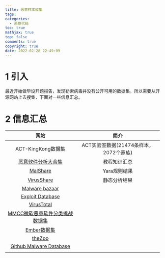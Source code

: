 ```yaml
---
title: 恶意样本收集
tags:
categories:
  - 恶意代码
toc: true
mathjax: true
top: false
comments: true
copyright: true
date: 2022-02-28 22:49:09
---
```


# 1 引入

最近开始做毕设开题报告，发现勒索病毒并没有公开可用的数据集，所以需要从开源网站上去搜集，下面对一些信息汇总。

# 2 信息汇总

|                             网站                             |                  简介                  |
| :----------------------------------------------------------: | :------------------------------------: |
|                      ACT-KingKong数据集                      | ACT实验室数据(21474条样本，2072个家族) |
|     [恶意软件分析大合集](https://paper.seebug.org/421/)      |              教程知识汇总              |
|              [MalShare](https://malshare.com/)               |              Yara规则结果              |
|            [VirusShare](https://virusshare.com/)             |              静态分析结果              |
|          [Malware bazaar](https://bazaar.abuse.ch/)          |                                        |
|       [Exploit Database](https://www.exploit-db.com/)        |                                        |
|        [VirusTotal](https://www.virustotal.com/gui/)         |                                        |
| [MMCC微软恶意软件分类挑战数据集](https://www.jianshu.com/p/d46f62298cab) |                                        |
|     [Ember数据集](https://www.secrss.com/articles/2337)      |                                        |
|             [theZoo](https://thezoo.morirt.com/)             |                                        |
| [Github Malware Database](https://github.com/Endermanch/MalwareDatabase) |                                        |
|                                                              |                                        |

